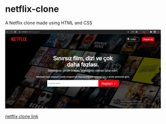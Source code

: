 # netflix-clone
A Netflix clone made using HTML and CSS


![netflix_demo](img/demo.png "netflix demo")

[netflix clone link](https://vibrant-knuth-db3778.netlify.app "Netflix Homepage")
